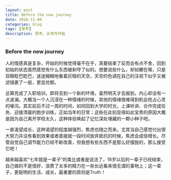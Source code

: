 ```yaml
---
layout: post
title: Before the new journey
date: 2016-11-09
categories: blog
tags: [思考]
description: 思考，从写作开始
---
```


### Before the new journey

人的情感真是复杂，开始的时候觉得毫不在乎，真要结束了反而会有点不舍，回到初始的状态竟然感觉有什么东西被剥夺了似的。想要说些什么，却如鲠在喉，只是双眼眨巴眨巴，迷迷糊糊地看着灰暗的天空，天空的色调在自己的注视下似乎又被滤镜裹了一层，更显忧郁。

总算完成了入职培训，即将去到一个新的环境，虽然明天才去报到，内心却没有一点波澜。大概当一个人沉浸在一种情绪的时候，其他的情绪很难得到机会抢占心灵的壕沟。其实前后不过一周的时间，如同回到大学的时光，上课听讲、合作完成任务、迎接清晨的跑步训练，正如当年的日常；这些在此刻显得如此宝贵的原因大概是因为自己离开学校太久，这种体验唤起了记忆深处埋藏的一颗小种子吧。

一直渴望成长，这种渴望的程度越强烈，焦虑也随之而来。尤其当自己感觉付出很大努力并没有看到效果或者直接就一段时间放弃抵抗的时候，焦虑会成倍增长。尽管自觉自己调节能力已经不断改善，但我想有些东西不是那么好摆脱的，那么接受它吧！

越来越喜欢“七年就是一辈子”的类比或者是说法了，18岁以后的一辈子已经结束，自己做的不是很好，浪费了太多的精力在一些长远看来很无谓的事物上；这一辈子，更聪明的生活、成长，最重要的原则是Truth！
